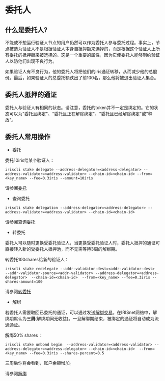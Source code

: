 # 委托人

## 什么是委托人?

不能或不想运行验证人节点的用户仍然可以作为委托人参与委托过程。事实上，节点被选为验证人不是根据验证人本身自抵押额来选择的，而是根据这个验证人上所有委托的抵押额来被选择的。这是一个重要的属性，因为它使委托人能够制约验证人以防他们出现不良行为。 

如果验证人有不良行为，他的委托人将把他们的iris通证转移，从而减少他的总股份。最后，如果验证人的总委托额跌出了前100名，那么他将被退出验证人集合。

## 委托人抵押的通证

委托人与验证人有相同的状态。请注意，委托的token并不一定是绑定的。它的状态可以为"委托且绑定"、"委托且正在解除绑定"、"委托且已经解除绑定"或"释放"。 

## 委托人常用操作

* 委托

委托10iris给某个验证人：
```$xslt
iriscli stake delegate --address-delegator=<address-delegator> --address-validator=<address-validator> --chain-id=<chain-id> --from=<key_name> --fee=0.3iris --amount=10iris
```
请参阅[委托](../cli-client/stake/delegate.md)

* 查询委托
```$xslt
iriscli stake delegation --address-delegator=<address-delegator> --address-validator=<address-validator> --chain-id=<chain-id> 
```
请参阅[查询委托](../cli-client/stake/delegation.md)

* 转委托

委托人可以随时更换受委托验证人，当更换受委托验证人时，委托人抵押的通证可直接转入新的受委托人抵押池，而不无需等待3周的解绑期。
 
转委托100shares给新的验证人：
```$xslt
iriscli stake redelegate --addr-validator-dest=<addr-validator-dest>  --addr-validator-source=<addr-validator> --address-delegator=<address-delegator>  --chain-id=<chain-id>  --from=<key_name> --fee=0.3iris --shares-amount=100 
```

请参阅[转委托](../cli-client/stake/redelegate.md)

* 解绑

若委托人需要取回已委托的通证，可以通过发送[解绑交易](../cli-client/stake/unbond.md)。在IRISnet网络中，解绑期默认为**三周**(解绑期间无收益)。一旦解绑期结束，被绑定的通证将自动成为流通通证。

解绑50% shares：
```$xslt
iriscli stake unbond begin  --address-validator=<address-validator> --address-delegator=<address-delegator> --chain-id=<chain-id>  --from=<key_name> --fee=0.3iris --shares-percent=0.5
```

三周后你将会看到，账户余额增加。

请参阅[解绑](../cli-client/stake/unbond.md)


